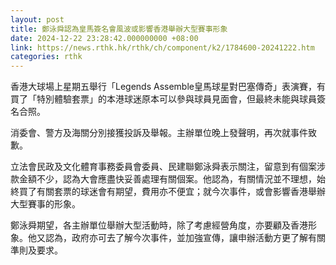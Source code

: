 ```yaml
---
layout: post
title: 鄭泳舜認為皇馬簽名會風波或影響香港舉辦大型賽事形象
date: 2024-12-22 23:28:42.000000000 +08:00
link: https://news.rthk.hk/rthk/ch/component/k2/1784600-20241222.htm
categories: rthk
---
```


香港大球場上星期五舉行「Legends Assemble皇馬球星對巴塞傳奇」表演賽，有買了「特別體驗套票」的本港球迷原本可以參與球員見面會，但最終未能與球員簽名合照。

消委會、警方及海關分別接獲投訴及舉報。主辦單位晚上發聲明，再次就事件致歉。

立法會民政及文化體育事務委員會委員、民建聯鄭泳舜表示關注，留意到有個案涉款金額不少，認為大會應盡快妥善處理有關個案。他認為，有關情況並不理想，始終買了有關套票的球迷會有期望，費用亦不便宜；就今次事件，或會影響香港舉辦大型賽事的形象。

鄭泳舜期望，各主辦單位舉辦大型活動時，除了考慮經營角度，亦要顧及香港形象。他又認為，政府亦可去了解今次事件，並加強宣傳，讓申辦活動方更了解有關準則及要求。
